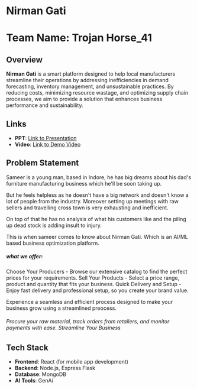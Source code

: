 # Nirman Gati

# Team Name: Trojan Horse_41

## Overview
**Nirman Gati** is a smart platform designed to help local manufacturers streamline their operations by addressing inefficiencies in demand forecasting, inventory management, and unsustainable practices. By reducing costs, minimizing resource wastage, and optimizing supply chain processes, we aim to provide a solution that enhances business performance and sustainability.

## Links
- **PPT**: [Link to Presentation]( https://www.canva.com/design/DAGcJf6QFf4/Tgo45uLt6xjzgcWfY3ZE1g/edit)
- **Video**: [Link to Demo Video](https://drive.google.com/file/d/1cdgcmsQI5NRsL-1yPH37ez_UVR_cm81V/view?usp=sharing)


## Problem Statement
Sameer is a young man, based in Indore, he has big dreams about his dad's furniture manufacturing business which he'll be soon taking up.

But he feels helpless as he doesn't have a big network and doesn't know a lot of people from the industry. Moreover setting up meetings with raw sellers and travelling cross town is very exhausting and inefficient. 

On top of that he has no analysis of what his customers like and the piling up dead stock is adding insult to injury.

This is when sameer comes to know about Nirman Gati. Which is an AI/ML based business optimization platform.

<h5>what we offer: </h5>
Choose Your Producers - Browse our extensive catalog to find the perfect prices for your requirements.
Sell Your Products - Select a price range, product and quantity that fits your business.
Quick Delivery and Setup - Enjoy fast delivery and professional setup, so you create your brand value.

Experience a seamless and efficient process designed to make your business grow using a streamlined preocess.
<h6>Procure your raw material, track orders from retailers, and monitor
            payments with ease. Streamline Your Business</h6>



## Tech Stack
- **Frontend**: React (for mobile app development)
- **Backend**: Node.js, Express Flask
- **Database**: MongoDB
- **AI Tools**: GenAi

